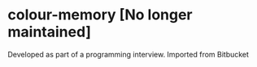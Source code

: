 # colour-memory [No longer maintained]

Developed as part of a programming interview. Imported from Bitbucket


